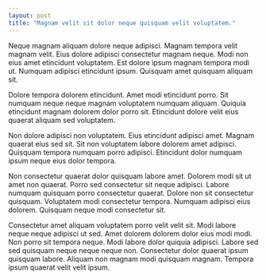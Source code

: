 ```yaml
---
layout: post
title: "Magnam velit sit dolor neque quisquam velit voluptatem."
---
```



Neque magnam aliquam dolore neque adipisci. Magnam tempora velit magnam velit. Eius dolore adipisci consectetur magnam neque. Modi non eius amet etincidunt voluptatem. Est dolore ipsum magnam tempora modi ut. Numquam adipisci etincidunt ipsum. Quisquam amet quisquam aliquam sit.

<!--more-->

Dolore tempora dolorem etincidunt. Amet modi etincidunt porro. Sit numquam neque neque magnam voluptatem numquam aliquam. Quiquia etincidunt magnam dolorem dolor porro sit. Etincidunt dolore velit eius quaerat aliquam sed voluptatem.

Non dolore adipisci non voluptatem. Eius etincidunt adipisci amet. Magnam quaerat eius sed sit. Sit non voluptatem labore dolorem amet adipisci. Quisquam tempora numquam porro adipisci. Etincidunt dolor numquam ipsum neque eius dolor tempora.

Non consectetur quaerat dolor quisquam labore amet. Dolorem modi sit ut amet non quaerat. Porro sed consectetur sit neque adipisci. Labore numquam quisquam porro consectetur quaerat. Dolore non sit consectetur quisquam. Voluptatem modi consectetur tempora. Numquam adipisci eius dolorem. Quisquam neque modi consectetur sit.

Consectetur amet aliquam voluptatem porro velit velit sit. Modi labore neque neque adipisci ut sed. Amet dolorem dolorem dolor eius modi modi. Non porro sit tempora neque. Modi labore dolor quiquia adipisci. Labore sed sed quisquam neque neque neque non. Consectetur dolor quaerat ipsum quisquam labore. Aliquam non magnam modi quisquam magnam. Tempora ipsum quaerat velit velit ipsum.